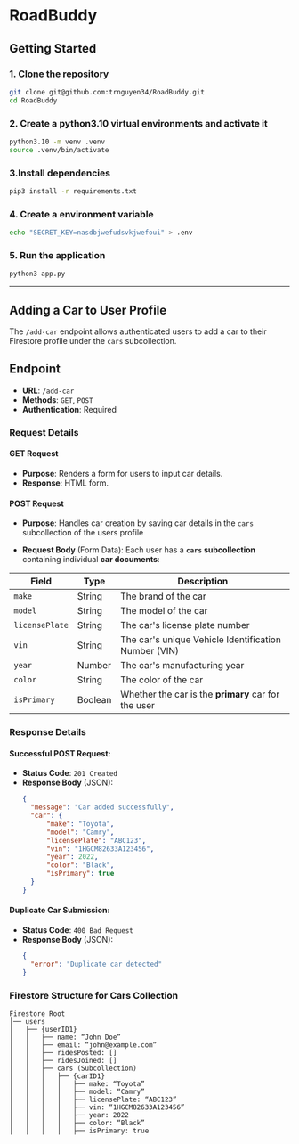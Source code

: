 # RoadBuddy

## Getting Started

### 1. Clone the repository
```bash
git clone git@github.com:trnguyen34/RoadBuddy.git
cd RoadBuddy
```

### 2. Create a python3.10 virtual environments and activate it
```bash
python3.10 -m venv .venv
source .venv/bin/activate
```

### 3.Install dependencies
```bash
pip3 install -r requirements.txt
```

### 4. Create a environment variable
```bash
echo "SECRET_KEY=nasdbjwefudsvkjwefoui" > .env
```

### 5. Run the application
```bash
python3 app.py
```

---

## Adding a Car to User Profile 

The `/add-car` endpoint allows authenticated users to add a car to their Firestore profile under the `cars` subcollection.

## **Endpoint**
- **URL**: `/add-car`
- **Methods**: `GET`, `POST`
- **Authentication**: Required

### **Request Details**

#### **GET Request**
- **Purpose**: Renders a form for users to input car details.
- **Response**: HTML form.

#### **POST Request**
- **Purpose**: Handles car creation by saving car details in the `cars` subcollection of the users profile

- **Request Body** (Form Data):
Each user has a **`cars` subcollection** containing individual **car documents**:

| Field          | Type    | Description                                      |
|---------------|--------|--------------------------------------------------|
| `make`        | String | The brand of the car                                 |
| `model`       | String | The model of the car                                 |
| `licensePlate`| String | The car's license plate number                       |
| `vin`         | String | The car's unique Vehicle Identification Number (VIN) |
| `year`        | Number | The car's manufacturing year                         |
| `color`       | String | The color of the car                                 |
| `isPrimary`   | Boolean | Whether the car is the **primary** car for the user |

### **Response Details**

#### **Successful POST Request**:
- **Status Code**: `201 Created`
- **Response Body** (JSON):
  ```json
  {
    "message": "Car added successfully",
    "car": {
        "make": "Toyota",
        "model": "Camry",
        "licensePlate": "ABC123",
        "vin": "1HGCM82633A123456",
        "year": 2022,
        "color": "Black",
        "isPrimary": true
    }
  }
  ```
#### **Duplicate Car Submission**:
- **Status Code**: `400 Bad Request`
- **Response Body** (JSON):
  ```json
  {
    "error": "Duplicate car detected"
  }
  ```

### **Firestore Structure for Cars Collection**
```
Firestore Root
│── users
│   ├── {userID1}
│   │   ├── name: “John Doe”
│   │   ├── email: “john@example.com”
│   │   ├── ridesPosted: []
│   │   ├── ridesJoined: []
│   │   ├── cars (Subcollection)
│   │   │   ├── {carID1}
│   │   │   │   ├── make: “Toyota”
│   │   │   │   ├── model: “Camry”
│   │   │   │   ├── licensePlate: “ABC123”
│   │   │   │   ├── vin: “1HGCM82633A123456”
│   │   │   │   ├── year: 2022
│   │   │   │   ├── color: “Black”
│   │   │   │   ├── isPrimary: true
```